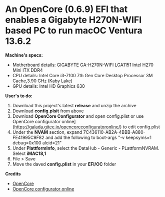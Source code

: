 # An OpenCore (0.6.9) EFI that enables a Gigabyte H270N-WIFI based PC to run macOC Ventura 13.6.2

**Machine's specs:**
- Motherboard details: GIGABYTE GA-H270N-WIFI LGA1151 Intel H270 Mini ITX DDR4
- CPU details: Intel Core i3-7100 7th Gen Core Desktop Processor 3M Cache,3.90 GHz (Kaby Lake)
- GPU details: Intel HD Graphics 630

**User's to do:**
1. Download this project's latest **release** and unzip the archive
2. Download **config.plsit** from above
3. Download **OpenCore Configurator** and open config.plist or use OpenCore configurator online](https://galada.gitee.io/opencoreconfiguratoronline/) to edit config.plist
4. Under the **NVAM** section, expand 7C436110-AB2A-4BBB-A880-FE41995C9F82 and add the following to boot-args "-v keepsyms=1 debug=0x100 alcid=21"
5. Under **PlattformInfo**, select the DataHub - Generic - PLattformNVRAM. Select **iMAC18,1**
6. File > Save
7. Move the daved **config.plist** in your **EFI/OC** folder

**Credits**
- [OpenCore](https://github.com/acidanthera/OpenCorePkg)
- [OpenCore configurator online](https://galada.gitee.io/opencoreconfiguratoronline/)
